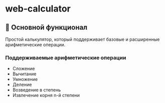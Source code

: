 # web-calculator
## 📌 Основной функционал
Простой калькулятор, который поддерживает базовые и расширенные арифметические операции.
### Поддерживаемые арифметические операции
- Сложение
- Вычитание
- Умножение
- Деление
- Возведение в степень
- Извлечение корня n-й степени
